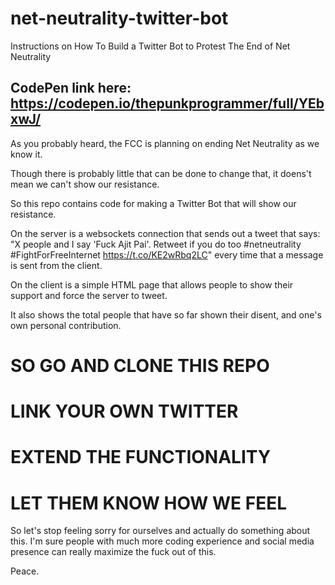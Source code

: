# net-neutrality-twitter-bot
Instructions on How To Build a Twitter Bot to Protest The End of Net Neutrality

## CodePen link here: https://codepen.io/thepunkprogrammer/full/YEbxwJ/

As you probably heard, the FCC is planning on ending Net Neutrality as we know it. 

Though there is probably little that can be done to change that, it doens't mean we can't show our resistance.

So this repo contains code for making a Twitter Bot that will show our resistance.

On the server is a websockets connection that sends out a tweet that says: 
"X people and I say 'Fuck Ajit Pai'. Retweet if you do too #netneutrality #FightForFreeInternet https://t.co/KE2wRbq2LC"
every time that a message is sent from the client.

On the client is a simple HTML page that allows people to show their support and force the server to tweet.

It also shows the total people that have so far shown their disent, and one's own personal contribution.

# SO GO AND CLONE THIS REPO 
# LINK YOUR OWN TWITTER
# EXTEND THE FUNCTIONALITY
# LET THEM KNOW HOW WE FEEL

So let's stop feeling sorry for ourselves and actually do something about this.
I'm sure people with much more coding experience and social media presence can really maximize the fuck out of this.

Peace.

